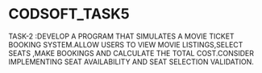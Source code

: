 # CODSOFT_TASK5
TASK-2 :DEVELOP A PROGRAM THAT SIMULATES A MOVIE TICKET BOOKING SYSTEM.ALLOW USERS TO VIEW MOVIE LISTINGS,SELECT SEATS ,MAKE BOOKINGS AND CALCULATE THE TOTAL COST.CONSIDER IMPLEMENTING SEAT AVAILABILITY AND SEAT SELECTION VALIDATION.

